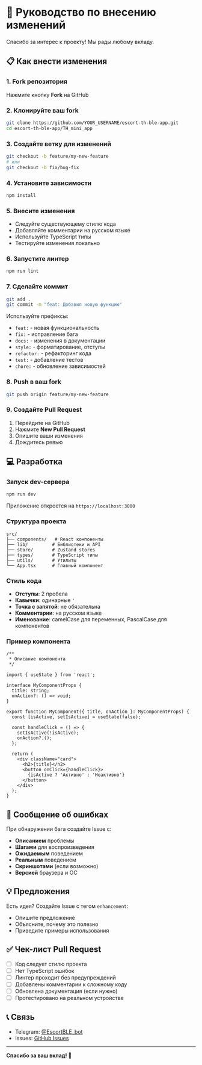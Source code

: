 # 🤝 Руководство по внесению изменений

Спасибо за интерес к проекту! Мы рады любому вкладу.

## 📋 Как внести изменения

### 1. Fork репозитория

Нажмите кнопку **Fork** на GitHub

### 2. Клонируйте ваш fork

```bash
git clone https://github.com/YOUR_USERNAME/escort-th-ble-app.git
cd escort-th-ble-app/TH_mini_app
```

### 3. Создайте ветку для изменений

```bash
git checkout -b feature/my-new-feature
# или
git checkout -b fix/bug-fix
```

### 4. Установите зависимости

```bash
npm install
```

### 5. Внесите изменения

- Следуйте существующему стилю кода
- Добавляйте комментарии на русском языке
- Используйте TypeScript типы
- Тестируйте изменения локально

### 6. Запустите линтер

```bash
npm run lint
```

### 7. Сделайте коммит

```bash
git add .
git commit -m "feat: Добавил новую функцию"
```

Используйте префиксы:
- `feat:` - новая функциональность
- `fix:` - исправление бага
- `docs:` - изменения в документации
- `style:` - форматирование, отступы
- `refactor:` - рефакторинг кода
- `test:` - добавление тестов
- `chore:` - обновление зависимостей

### 8. Push в ваш fork

```bash
git push origin feature/my-new-feature
```

### 9. Создайте Pull Request

1. Перейдите на GitHub
2. Нажмите **New Pull Request**
3. Опишите ваши изменения
4. Дождитесь ревью

## 💻 Разработка

### Запуск dev-сервера

```bash
npm run dev
```

Приложение откроется на `https://localhost:3000`

### Структура проекта

```
src/
├── components/   # React компоненты
├── lib/         # Библиотеки и API
├── store/       # Zustand stores
├── types/       # TypeScript типы
├── utils/       # Утилиты
└── App.tsx      # Главный компонент
```

### Стиль кода

- **Отступы**: 2 пробела
- **Кавычки**: одинарные `'`
- **Точка с запятой**: не обязательна
- **Комментарии**: на русском языке
- **Именование**: camelCase для переменных, PascalCase для компонентов

### Пример компонента

```tsx
/**
 * Описание компонента
 */

import { useState } from 'react';

interface MyComponentProps {
  title: string;
  onAction?: () => void;
}

export function MyComponent({ title, onAction }: MyComponentProps) {
  const [isActive, setIsActive] = useState(false);

  const handleClick = () => {
    setIsActive(!isActive);
    onAction?.();
  };

  return (
    <div className="card">
      <h2>{title}</h2>
      <button onClick={handleClick}>
        {isActive ? 'Активно' : 'Неактивно'}
      </button>
    </div>
  );
}
```

## 🐛 Сообщение об ошибках

При обнаружении бага создайте Issue с:

- **Описанием** проблемы
- **Шагами** для воспроизведения
- **Ожидаемым** поведением
- **Реальным** поведением
- **Скриншотами** (если возможно)
- **Версией** браузера и ОС

## 💡 Предложения

Есть идея? Создайте Issue с тегом `enhancement`:

- Опишите предложение
- Объясните, почему это полезно
- Приведите примеры использования

## ✅ Чек-лист Pull Request

- [ ] Код следует стилю проекта
- [ ] Нет TypeScript ошибок
- [ ] Линтер проходит без предупреждений
- [ ] Добавлены комментарии к сложному коду
- [ ] Обновлена документация (если нужно)
- [ ] Протестировано на реальном устройстве

## 📞 Связь

- Telegram: [@EscortBLE_bot](https://t.me/EscortBLE_bot)
- Issues: [GitHub Issues](https://github.com/YOUR_REPO/issues)

---

**Спасибо за ваш вклад! 🙏**

